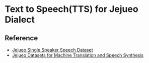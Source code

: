 # Text to Speech(TTS) for Jejueo Dialect

## Reference

- [Jejueo Single Speaker Speech Dataset](https://www.kaggle.com/datasets/bryanpark/jejueo-single-speaker-speech-dataset)
- [Jejueo Datasets for Machine Translation and Speech Synthesis](https://arxiv.org/pdf/1911.12071.pdf)

